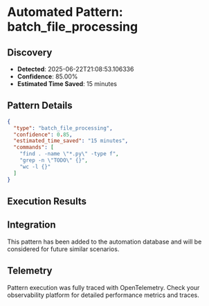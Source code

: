 # Automated Pattern: batch_file_processing

## Discovery
- **Detected**: 2025-06-22T21:08:53.106336
- **Confidence**: 85.00%
- **Estimated Time Saved**: 15 minutes

## Pattern Details
```json
{
  "type": "batch_file_processing",
  "confidence": 0.85,
  "estimated_time_saved": "15 minutes",
  "commands": [
    "find . -name \"*.py\" -type f",
    "grep -n \"TODO\" {}",
    "wc -l {}"
  ]
}
```

## Execution Results

## Integration
This pattern has been added to the automation database and will be
considered for future similar scenarios.

## Telemetry
Pattern execution was fully traced with OpenTelemetry. Check your
observability platform for detailed performance metrics and traces.
